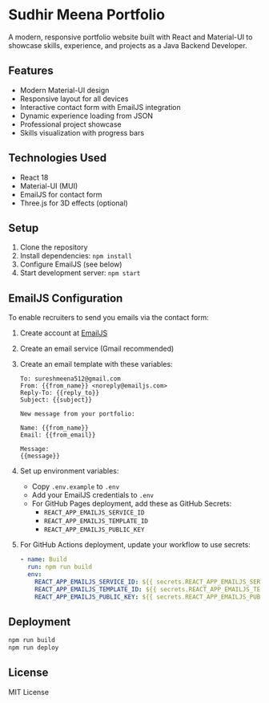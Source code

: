 # Sudhir Meena Portfolio

A modern, responsive portfolio website built with React and Material-UI to showcase skills, experience, and projects as a Java Backend Developer.

## Features

- Modern Material-UI design
- Responsive layout for all devices
- Interactive contact form with EmailJS integration
- Dynamic experience loading from JSON
- Professional project showcase
- Skills visualization with progress bars

## Technologies Used

- React 18
- Material-UI (MUI)
- EmailJS for contact form
- Three.js for 3D effects (optional)

## Setup

1. Clone the repository
2. Install dependencies: `npm install`
3. Configure EmailJS (see below)
4. Start development server: `npm start`

## EmailJS Configuration

To enable recruiters to send you emails via the contact form:

1. Create account at [EmailJS](https://www.emailjs.com/)
2. Create an email service (Gmail recommended)
3. Create an email template with these variables:
   ```
   To: sureshmeena512@gmail.com
   From: {{from_name}} <noreply@emailjs.com>
   Reply-To: {{reply_to}}
   Subject: {{subject}}
   
   New message from your portfolio:
   
   Name: {{from_name}}
   Email: {{from_email}}
   
   Message:
   {{message}}
   ```
4. Set up environment variables:
   - Copy `.env.example` to `.env`
   - Add your EmailJS credentials to `.env`
   - For GitHub Pages deployment, add these as GitHub Secrets:
     - `REACT_APP_EMAILJS_SERVICE_ID`
     - `REACT_APP_EMAILJS_TEMPLATE_ID`
     - `REACT_APP_EMAILJS_PUBLIC_KEY`

5. For GitHub Actions deployment, update your workflow to use secrets:
   ```yaml
   - name: Build
     run: npm run build
     env:
       REACT_APP_EMAILJS_SERVICE_ID: ${{ secrets.REACT_APP_EMAILJS_SERVICE_ID }}
       REACT_APP_EMAILJS_TEMPLATE_ID: ${{ secrets.REACT_APP_EMAILJS_TEMPLATE_ID }}
       REACT_APP_EMAILJS_PUBLIC_KEY: ${{ secrets.REACT_APP_EMAILJS_PUBLIC_KEY }}
   ```

## Deployment

```bash
npm run build
npm run deploy
```

## License

MIT License